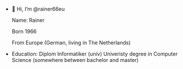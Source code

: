 - 👋 Hi, I’m @rainer66eu
  
  Name: Rainer
  
  Born 1966
  
  From Europe (German, living in The Netherlands)
  
- Education: Diplom Informatiker (univ)
  Univeristy degree in Computer Science
  (somewhere between bachelor and master)


<!---
rainer66eu/rainer66eu is a ✨ special ✨ repository because its `README.md` (this file) appears on your GitHub profile.
You can click the Preview link to take a look at your changes.
--->
